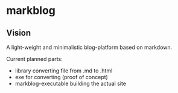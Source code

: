 # markblog

## Vision
A light-weight and minimalistic blog-platform based on markdown. 

Current planned parts: 
* library converting file from .md to .html 
* exe for converting (proof of concept) 
* markblog-executable building the actual site 